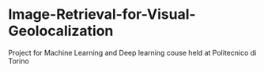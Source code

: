 # Image-Retrieval-for-Visual-Geolocalization
Project for Machine Learning and Deep learning couse held at Politecnico di Torino
